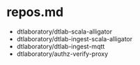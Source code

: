 # repos.md
- dtlaboratory/dtlab-scala-alligator
- dtlaboratory/dtlab-ingest-scala-alligator
- dtlaboratory/dtlab-ingest-mqtt
- dtlaboratory/authz-verify-proxy
